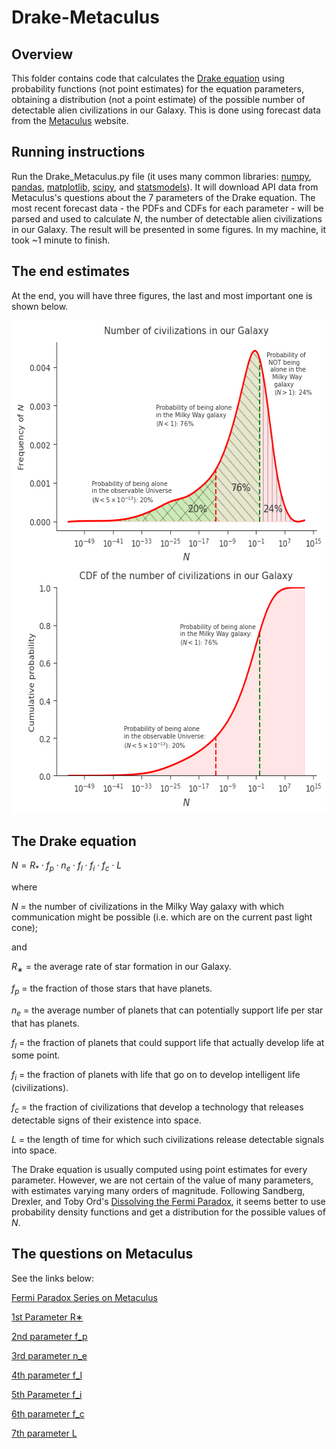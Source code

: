 # Drake-Metaculus

## Overview

This folder contains code that calculates the [Drake equation](https://en.wikipedia.org/wiki/Drake_equation) using probability functions (not point estimates) for the equation parameters, obtaining a distribution (not a point estimate) of the possible number of detectable alien civilizations in our Galaxy. This is done using forecast data from the [Metaculus](https://www.metaculus.com/home/) website.

## Running instructions

Run the Drake_Metaculus.py file (it uses many common libraries: [numpy](https://numpy.org/), [pandas](https://pandas.pydata.org/), [matplotlib](https://matplotlib.org/), [scipy](https://scipy.org/), and [statsmodels](https://www.statsmodels.org/stable/index.html)). It will download API data from Metaculus's questions about the 7 parameters of the Drake equation. The most recent forecast data - the PDFs and CDFs for each parameter - will be parsed and used to calculate $N$, the number of detectable alien civilizations in our Galaxy. The result will be presented in some figures. In my machine, it took ~1 minute to finish.

## The end estimates
At the end, you will have three figures, the last and most important one is shown below.

<img src="Drake by Metaculus PDF and CDF.png" alt="Distribution of the estimates of the possible number of detectable alien civilizations in our Galaxy by Metaculus." style="height: 789px; width:589px;"/>

## The Drake equation

$N = R_{*}\cdot f_{p}\cdot n_{e}\cdot f_{l}\cdot f_{i}\cdot f_{c}\cdot L$

where

$N$ = the number of civilizations in the Milky Way galaxy with which communication might be possible (i.e. which are on the current past light cone);

and

$R_{∗}$ = the average rate of star formation in our Galaxy.

$f_{p}$ = the fraction of those stars that have planets.

$n_{e}$ = the average number of planets that can potentially support life per star that has planets.

$f_{l}$ = the fraction of planets that could support life that actually develop life at some point.

$f_{i}$ = the fraction of planets with life that go on to develop intelligent life (civilizations).

$f_{c}$ = the fraction of civilizations that develop a technology that releases detectable signs of their existence into space.

$L$ = the length of time for which such civilizations release detectable signals into space.

The Drake equation is usually computed using point estimates for every parameter. However, we are not certain of the value of many parameters, with estimates varying many orders of magnitude. Following Sandberg, Drexler, and Toby Ord's [Dissolving the Fermi Paradox](https://arxiv.org/abs/1806.02404), it seems better to use probability density functions and get a distribution for the possible values of $N$.

## The questions on Metaculus

See the links below:

[Fermi Paradox Series on Metaculus](https://www.metaculus.com/project/2994/)

[1st Parameter R∗](https://www.metaculus.com/questions/1337/drakes-equation-1st-parameter-r/)

[2nd parameter f_p](https://www.metaculus.com/questions/1338/drakes-equation-2nd-parameter-f_p/)

[3rd parameter n_e](https://www.metaculus.com/questions/1339/drakes-equation-3rd-parameter-n_e/)

[4th parameter f_l](https://www.metaculus.com/questions/1340/drakes-equation-4th-parameter-f_l/)

[5th Parameter f_i](https://www.metaculus.com/questions/1341/drakes-equation-fifth-parameter-f_i/)

[6th parameter f_c](https://www.metaculus.com/questions/1342/drakes-equation-6th-parameter-f_c/)

[7th parameter L](https://www.metaculus.com/questions/1343/drakes-equation-7th-parameter-l/)
